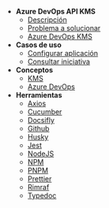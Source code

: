 - **Azure DevOps API KMS**
    - [Descripción](./app/description.md)
    - [Problema a solucionar](./app/problem.md)
    - [Azure DevOps KMS](./app/azurekms.md)
- **Casos de uso** 
    - [Configurar aplicación](./usecase/configapp.md)
    - [Consultar iniciativa](./usecase/configapp.md)
- **Conceptos**
    - [KMS](./concepts/kms.md)
    - [Azure DevOps](./concepts/azure.md)
- **Herramientas**
    - [Axios](./tools/axios.md)
    - [Cucumber](./tools/cucumber.md)
    - [Docsifly](./tools/docsify.md)
    - [Github](./tools/github.md)
    - [Husky](./tools/github.md)
    - [Jest](./tools/pnpm.md)
    - [NodeJS](./tools/nodejs.md)
    - [NPM](./tools/npm.md)
    - [PNPM](./tools/pnpm.md)
    - [Prettier](./tools/prettier.md)
    - [Rimraf](./tools/rimraf.md)
    - [Typedoc](./tools/typedoc.md)
    